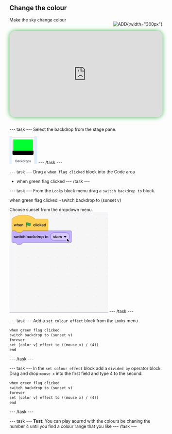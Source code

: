 ## Change the colour

<div style="display: flex; flex-wrap: wrap">
<div style="flex-basis: 200px; flex-grow: 1; margin-right: 15px;">
Make the sky change colour
</div>
<div>

![ADD](images/ADD.png){:width="300px"}

</div>
</div>

<html>
<div style="position: relative; width: 100%; aspect-ratio: 16 / 9; border-radius: 20px; box-shadow: 0 0 15px #3fb654; overflow: hidden;">
<iframe style="position: absolute; top: 0; left: 0; right: 0; width: 100%; height: 100%; border: none;" src="https://www.youtube.com/embed/HSZQlOlowyg?rel=0&cc_load_policy=1" allowfullscreen allow="accelerometer; autoplay; clipboard-write; encrypted-media; gyroscope; picture-in-picture; web-share">
</iframe>
</div><br>
</html>


--- task ---
Select the backdrop from the stage pane. 

![ALT TEXT](images/backdrop.png)
--- /task ---

--- task ---
Drag a `when flag clicked` block into the Code area

+ when green flag clicked
--- /task ---

--- task ---
From the `Looks` block menu drag a `switch backdrop to` block.

when green flag clicked
+switch backdrop to (sunset v)

Choose sunset from the dropdown menu.
![ALT TEXT](images/menu.gif)
--- /task ---



--- task ---
Add a `set colour effect` block from the `Looks` menu

```blocks3
when green flag clicked
switch backdrop to (sunset v)
forever
set [color v] effect to ((mouse x) / (4))
end
```
--- /task ---

--- task ---
In the `set colour effect` block add a `divided by` operator block. Drag and drop `mouse x` into the first field and type 4 to the second. 

```blocks3
when green flag clicked
switch backdrop to (sunset v)
forever
set [color v] effect to ((mouse x) / (4))
end
```
--- /task ---


--- task ---
**Test:** You can play aournd with the colours be chaning the number 4 until you find a colour range that you like
--- /task ---
